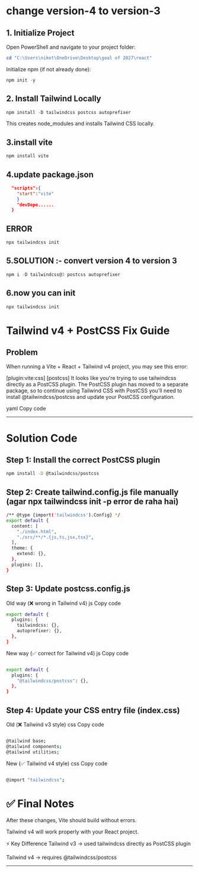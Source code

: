 # change version-4 to version-3
## 1. Initialize Project

Open PowerShell and navigate to your project folder:

```powershell
cd "C:\Users\niket\OneDrive\Desktop\goal of 2027\react"
```
Initialize npm (if not already done):

```powershell
npm init -y
```
## 2. Install Tailwind Locally
```powershell
npm install -D tailwindcss postcss autoprefixer
```
This creates node_modules and installs Tailwind CSS locally.

## 3.install vite
```powershell
npm install vite
```
## 4.update package.json
```json
  "scripts":{
    "start":"vite"
    }
    "devDepe......
  }
```
## ERROR
```powershell
npx tailwindcss init
```
## 5.SOLUTION :- convert version 4 to version 3
```powershell
npm i -D tailwindcss@3 postcss autoprefixer
```
## 6.now you can init
```powershell
npx tailwindcss init
```

# Tailwind v4 + PostCSS Fix Guide

## Problem  
When running a Vite + React + Tailwind v4 project, you may see this error:

[plugin:vite:css] [postcss] It looks like you're trying to use tailwindcss directly as a PostCSS plugin.
The PostCSS plugin has moved to a separate package, so to continue using Tailwind CSS with PostCSS
you'll need to install @tailwindcss/postcss and update your PostCSS configuration.

yaml
Copy code

---

# Solution Code  

## Step 1: Install the correct PostCSS plugin

```bash
npm install -D @tailwindcss/postcss
```
## Step 2: Create tailwind.config.js file manually (agar npx tailwindcss init -p error de raha hai)
```bash
/** @type {import('tailwindcss').Config} */
export default {
  content: [
    "./index.html",
    "./src/**/*.{js,ts,jsx,tsx}",
  ],
  theme: {
    extend: {},
  },
  plugins: [],
}

```
## Step 3: Update postcss.config.js
Old way (❌ wrong in Tailwind v4)
js
Copy code
```bash
export default {
  plugins: {
    tailwindcss: {},
    autoprefixer: {},
  },
}
```
New way (✅ correct for Tailwind v4)
js
Copy code
```bash

export default {
  plugins: {
    "@tailwindcss/postcss": {},
  },
}
```
## Step 4: Update your CSS entry file (index.css)
Old (❌ Tailwind v3 style)
css
Copy code
```bash

@tailwind base;
@tailwind components;
@tailwind utilities;
```
New (✅ Tailwind v4 style)
css
Copy code
```bash

@import "tailwindcss";
```
# ✅ Final Notes
After these changes, Vite should build without errors.

Tailwind v4 will work properly with your React project.

⚡ Key Difference
Tailwind v3 → used tailwindcss directly as PostCSS plugin

Tailwind v4 → requires @tailwindcss/postcss



---
